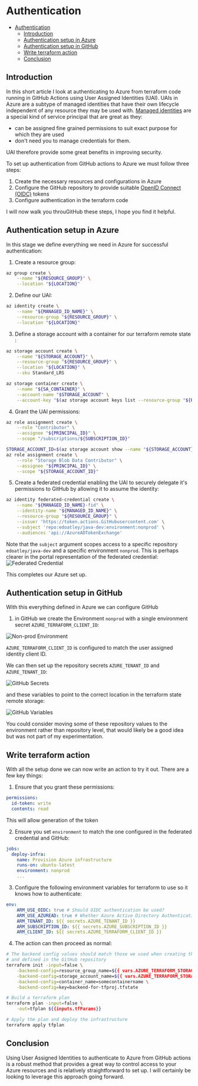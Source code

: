 # Authentication

- [Authentication](#authentication)
  - [Introduction](#introduction)
  - [Authentication setup in Azure](#authentication-setup-in-azure)
  - [Authentication setup in GitHub](#authentication-setup-in-github)
  - [Write terraform action](#write-terraform-action)
  - [Conclusion](#conclusion)


## Introduction

In this short article I look at authenticating to Azure from terraform code running in GitHub Actions using User Assigned Identities (UAI). UAIs in Azure are a subtype of managed identities that have their own lifecycle independent of any resource they may be used with. [Managed identities](https://learn.microsoft.com/en-us/entra/identity/managed-identities-azure-resources/overview) are a special kind of service principal that are great as they:

- can be assigned fine grained permissions to suit exact purpose for which they are used
- don't need you to manage credentials for them.

UAI therefore provide some great benefits in improving security.

To set up authentication from GitHub actions to Azure we must follow three steps:

1. Create the necessary resources and configurations in Azure
2. Configure the GitHub repository to provide suitable [OpenID Connect (OIDC)](https://www.microsoft.com/en-us/security/business/security-101/what-is-openid-connect-oidc#heading-oc007a) tokens
3. Configure authentication in the terraform code

I will now walk you throuGitHub these steps, I hope you find it helpful.

## Authentication setup in Azure

In this stage we define everything we need in Azure for successful authentication:

1. Create a resource group:

```bash
az group create \
    --name "${RESOURCE_GROUP}" \
    --location "${LOCATION}"
```

2. Define our UAI:

```bash
az identity create \
    --name "${MANAGED_ID_NAME}" \
    --resource-group "${RESOURCE_GROUP}" \
    --location "${LOCATION}"
```

3. Define a storage account with a container for our terraform remote state :

```bash
az storage account create \
    --name "${STORAGE_ACCOUNT}" \
    --resource-group "${RESOURCE_GROUP}" \
    --location "${LOCATION}" \
    --sku Standard_LRS

az storage container create \
    --name "${SA_CONTAINER}" \
    --account-name "$STORAGE_ACCOUNT" \
    --account-key "$(az storage account keys list --resource-group "${RESOURCE_GROUP}" --account-name "${STORAGE_ACCOUNT}" --query "[0].value" -o tsv)"
```

4. Grant the UAI permissions:

```bash
az role assignment create \
    --role "Contributor" \
    --assignee "${PRINCIPAL_ID}" \
    --scope "/subscriptions/${SUBSCRIPTION_ID}"

STORAGE_ACCOUNT_ID=$(az storage account show --name "${STORAGE_ACCOUNT}" --resource-group "${RESOURCE_GROUP}" --query "id" --output tsv)
az role assignment create \
    --role "Storage Blob Data Contributor" \
    --assignee "${PRINCIPAL_ID}" \
    --scope "${STORAGE_ACCOUNT_ID}" 
```

5. Create a federated credential enabling the UAI to securely delegate it's permissions to GitHub by allowing it to assume the identity:

```bash
az identity federated-credential create \
    --name "${MANAGED_ID_NAME}-fid" \
    --identity-name "${MANAGED_ID_NAME}" \
    --resource-group "${RESOURCE_GROUP}" \
    --issuer 'https://token.actions.GitHubusercontent.com' \
    --subject 'repo:edoatley/java-dev:environment:nonprod' \
    --audiences 'api://AzureADTokenExchange'
```

Note that the `subject` argument scopes access to a specific repository `edoatley/java-dev` and a specific environment `nonprod`. This
is perhaps clearer in the portal representation of the federated credential: ![Federated Credential](./images/uai-federated-identity.png)

This completes our Azure set up.

## Authentication setup in GitHub

With this everything defined in Azure we can configure GitHub

1. in GitHub we create the Environment `nonprod` with a single environment secret `AZURE_TERRAFORM_CLIENT_ID`:

![Non-prod Environment](images/non-prod-env-GitHub.png)

`AZURE_TERRAFORM_CLIENT_ID` is configured to match the user assigned identity client ID.

We can then set up the repository secrets `AZURE_TENANT_ID` and `AZURE_TENANT_ID`:

![GitHub Secrets](images/GitHub-secrets.png)

and these variables to point to the correct location in the terraform state remote storage:

![GitHub Variables](images/GitHub-variables.png)

You could consider moving some of these repository values to the environment rather than repository level, that would likely be a good idea 
but was not part of my experimentation.

## Write terraform action

With all the setup done we can now write an action to try it out. There are a few key things:

1. Ensure that you grant these permissions:

```yaml
permissions:
  id-token: write
  contents: read
```

This will allow generation of the token

2. Ensure you set `environment` to match the one configured in the federated credential and GitHub:

```yaml
jobs:
  deploy-infra:
    name: Provision Azure infrastructure
    runs-on: ubuntu-latest
    environment: nonprod
    ...
```

3. Configure the following environment variables for terraform to use so it knows how to authenticate:

```yaml
env:
    ARM_USE_OIDC: true # Should OIDC authentication be used? 
    ARM_USE_AZUREAD: true # Whether Azure Active Directory Authentication should be used to access the Blob Storage Account.
    ARM_TENANT_ID: ${{ secrets.AZURE_TENANT_ID }}
    ARM_SUBSCRIPTION_ID: ${{ secrets.AZURE_SUBSCRIPTION_ID }}
    ARM_CLIENT_ID: ${{ secrets.AZURE_TERRAFORM_CLIENT_ID }}
```

4. The action can then proceed as normal:

```bash
# The backend config values should match those we used when creating the storage account for the remote backend
# and defined in the GitHub repository
terraform init -input=false \
    -backend-config=resource_group_name=${{ vars.AZURE_TERRAFORM_STORAGE_ACC_RG }}  \
    -backend-config=storage_account_name=${{ vars.AZURE_TERRAFORM_STORAGE_ACC }}  \
    -backend-config=container_name=somecontainername \
    -backend-config=key=backend-for-tfproj.tfstate

# Build a terraform plan
terraform plan -input=false \
    -out=tfplan ${{inputs.tfParams}}

# Apply the plan and deploy the infrastructure
terraform apply tfplan
```

## Conclusion

Using User Assigned Identities to authenticate to Azure from GitHub actions is a robust method that provides a great way
to control access to your Azure resources and is relatively straightforward to set up. I will certainly be looking to 
leverage this approach going forward.